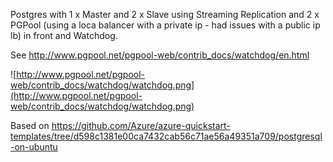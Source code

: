 Postgres with 1 x Master and 2 x Slave using Streaming Replication and 2 x PGPool (using a loca balancer with a private ip - had issues with a public ip lb) in front and Watchdog.

See http://www.pgpool.net/pgpool-web/contrib_docs/watchdog/en.html


![http://www.pgpool.net/pgpool-web/contrib_docs/watchdog/watchdog.png](http://www.pgpool.net/pgpool-web/contrib_docs/watchdog/watchdog.png)


Based on https://github.com/Azure/azure-quickstart-templates/tree/d598c1381e00ca7432cab56c71ae56a49351a709/postgresql-on-ubuntu
